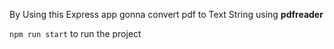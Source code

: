 By Using this Express app gonna convert pdf to Text String using **pdfreader**

`npm run start`
to run the project
